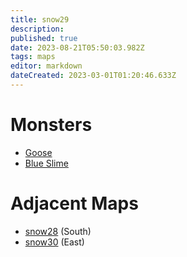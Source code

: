 ```yaml
---
title: snow29
description: 
published: true
date: 2023-08-21T05:50:03.982Z
tags: maps
editor: markdown
dateCreated: 2023-03-01T01:20:46.633Z
---
```


# Monsters
 * [Goose](/monsters/goose)
 * [Blue Slime](/monsters/blue-slime)

# Adjacent Maps
 * [snow28](/maps/snow28) (South)
 * [snow30](/maps/snow30) (East)
